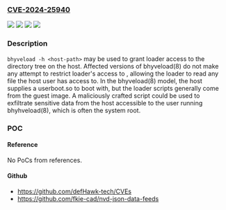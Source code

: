 ### [CVE-2024-25940](https://cve.mitre.org/cgi-bin/cvename.cgi?name=CVE-2024-25940)
![](https://img.shields.io/static/v1?label=Product&message=FreeBSD&color=blue)
![](https://img.shields.io/static/v1?label=Version&message=13.2-RELEASE%20&color=brightgreen)
![](https://img.shields.io/static/v1?label=Version&message=14.0-RELEASE%20&color=brightgreen)
![](https://img.shields.io/static/v1?label=Vulnerability&message=n%2Fa&color=blue)

### Description

`bhyveload -h <host-path>` may be used to grant loader access to the <host-path> directory tree on the host.  Affected versions of bhyveload(8) do not make any attempt to restrict loader's access to <host-path>, allowing the loader to read any file the host user has access to. In the bhyveload(8) model, the host supplies a userboot.so to boot with, but the loader scripts generally come from the guest image.  A maliciously crafted script could be used to exfiltrate sensitive data from the host accessible to the user running bhyhveload(8), which is often the system root.

### POC

#### Reference
No PoCs from references.

#### Github
- https://github.com/defHawk-tech/CVEs
- https://github.com/fkie-cad/nvd-json-data-feeds

